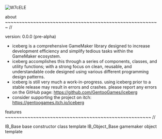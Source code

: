 ![W7cELE](https://user-images.githubusercontent.com/22380735/227091613-aabecd01-d809-48fb-8460-b37691a42afc.png)

about ~~~~~~~~~~~~~~~~~~~~~~~~~~~~~~~~~~~~~~~~~~~~~~~~~~~~~~~ //

version: 0.0.0 (pre-alpha)
- iceberg is a comprehensive GameMaker library designed to increase development efficiency and simplify tedious tasks within the GameMaker ecosystem.
- iceberg accomplishes this through a series of components, classes, and utility functions; with a strong focus on clean, reusable, and understandable code designed using various different programming design patterns.
- iceberg is still very much a work-in-progress. using iceberg prior to a stable release may result in errors and crashes. please report any errors on the GitHub page: https://github.com/GentooGames/iceberg
- consider supporting the project on itch: https://gentoogames.itch.io/iceberg

features  ~~~~~~~~~~~~~~~~~~~~~~~~~~~~~~~~~~~~~~~~~~~~~~~~~~~~ //

IB_Base base constructor class template
IB_Object_Base gamemaker object template
